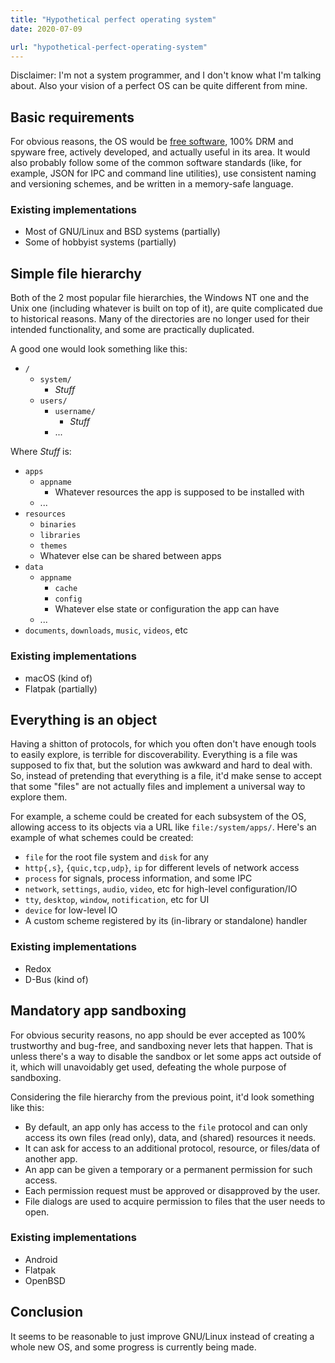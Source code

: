 ```yaml
---
title: "Hypothetical perfect operating system"
date: 2020-07-09

url: "hypothetical-perfect-operating-system"
---
```


Disclaimer: I'm not a system programmer, and I don't know what I'm
talking about. Also your vision of a perfect OS can be quite different
from mine.

## Basic requirements

For obvious reasons, the OS would be [free software], 100% DRM and
spyware free, actively developed, and actually useful in its area. It
would also probably follow some of the common software standards
(like, for example, JSON for IPC and command line utilities), use
consistent naming and versioning schemes, and be written in a
memory-safe language.

[free software]: https://www.gnu.org/philosophy/free-sw.html

### Existing implementations

* Most of GNU/Linux and BSD systems (partially)
* Some of hobbyist systems (partially)

## Simple file hierarchy

Both of the 2 most popular file hierarchies, the Windows NT one and
the Unix one (including whatever is built on top of it), are quite
complicated due to historical reasons. Many of the directories are no
longer used for their intended functionality, and some are practically
duplicated.

A good one would look something like this:

* `/`
	* `system/`
		* *Stuff*
	* `users/`
		* `username/`
			* *Stuff*
		* ...

Where *Stuff* is:

* `apps`
	* `appname`
		* Whatever resources the app is supposed to be
		  installed with
	* ...
* `resources`
	* `binaries`
	* `libraries`
	* `themes`
	* Whatever else can be shared between apps
* `data`
	* `appname`
		* `cache`
		* `config`
		* Whatever else state or configuration the app can
		  have
	* ...
* `documents`, `downloads`, `music`, `videos`, etc

### Existing implementations

* macOS (kind of)
* Flatpak (partially)

## Everything is an object

Having a shitton of protocols, for which you often don't have enough
tools to easily explore, is terrible for discoverability. Everything
is a file was supposed to fix that, but the solution was awkward and
hard to deal with. So, instead of pretending that everything is a
file, it'd make sense to accept that some "files" are not actually
files and implement a universal way to explore them.

For example, a scheme could be created for each subsystem of the OS,
allowing access to its objects via a URL like `file:/system/apps/`.
Here's an example of what schemes could be created:

* `file` for the root file system and `disk` for any
* `http{,s}`, `{quic,tcp,udp}`, `ip` for different levels of
  network access
* `process` for signals, process information, and some IPC
* `network`, `settings`, `audio`, `video`, etc for high-level
  configuration/IO
* `tty`, `desktop`, `window`, `notification`, etc for UI
* `device` for low-level IO
* A custom scheme registered by its (in-library or standalone)
  handler

### Existing implementations

* Redox
* D-Bus (kind of)

## Mandatory app sandboxing

For obvious security reasons, no app should be ever accepted as 100%
trustworthy and bug-free, and sandboxing never lets that happen. That
is unless there's a way to disable the sandbox or let some apps act
outside of it, which will unavoidably get used, defeating the whole
purpose of sandboxing.

Considering the file hierarchy from the previous point, it'd look
something like this:

* By default, an app only has access to the `file` protocol
  and can only access its own files (read only), data, and
  (shared) resources it needs.
* It can ask for access to an additional protocol, resource,
  or files/data of another app.
* An app can be given a temporary or a permanent permission
  for such access.
* Each permission request must be approved or disapproved by
  the user.
* File dialogs are used to acquire permission to files that
  the user needs to open.

### Existing implementations

* Android
* Flatpak
* OpenBSD

## Conclusion

It seems to be reasonable to just improve GNU/Linux instead of
creating a whole new OS, and some progress is currently being made.
